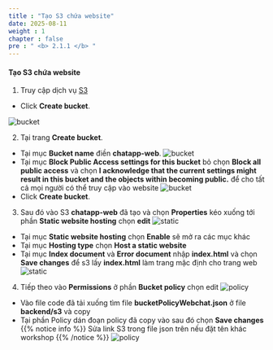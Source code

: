 ```yaml
---
title : "Tạo S3 chứa website"
date: 2025-08-11
weight : 1 
chapter : false
pre : " <b> 2.1.1 </b> "
---
```


#### Tạo S3 chứa website
1. Truy cập dịch vụ [S3](https://console.aws.amazon.com/s3/home)
  + Click **Create bucket**.

![bucket](/images/2.prerequisite/001.png)

2. Tại trang **Create bucket**.
  + Tại mục **Bucket name** điền **chatapp-web**.
  ![bucket](/images/2.prerequisite/002.png)
  + Tại mục **Block Public Access settings for this bucket** bỏ chọn **Block all public access** và chọn **I acknowledge that the current settings might result in this bucket and the objects within becoming public.** để cho tất cả mọi người có thể truy cập vào website
  ![bucket](/images/2.prerequisite/003.png)
  + Click **Create bucket**.

3. Sau đó vào S3 **chatapp-web** đã tạo và chọn **Properties** kéo xuống tới phần **Static website hosting** chọn **edit**
  ![static](/images/2.prerequisite/004.png)
  + Tại mục **Static website hosting** chọn **Enable** sẽ mở ra các mục khác
  + Tại mục **Hosting type** chọn **Host a static website**
  + Tại mục **Index document** và **Error document** nhập **index.html** và chọn **Save changes** để s3 lấy **index.html** làm trang mặc định cho trang web
  ![static](/images/2.prerequisite/005.png)

4. Tiếp theo vào **Permissions** ở phần **Bucket policy** chọn edit
  ![policy](/images/2.prerequisite/006.png)
  + Vào file code đã tải xuống tìm file **bucketPolicyWebchat.json** ở file **backend/s3** và copy
  + Tại phần Policy dán đoạn policy đã copy vào sau đó chọn **Save changes**
  {{% notice info %}}
  Sửa link S3 trong file json trên nếu đặt tên khác workshop
  {{% /notice %}}
  ![policy](/images/2.prerequisite/007.png)
